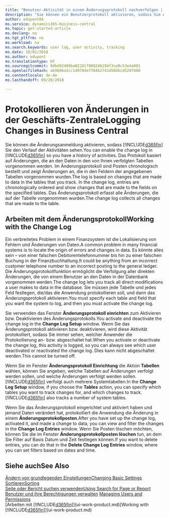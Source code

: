 ```yaml
---
title: "Benutzer-Aktivität in einem Änderungsprotokoll nachverfolgen | Microsoft Docs"
description: "Sie können ein Benutzerprotokoll aktivieren, sodass Sie Aufzeichnungen über sämtliche Änderungen haben, die an den Daten in verfolgten Tabellen vorgenommen werden."
author: edupont04
ms.service: dynamics365-business-central
ms.topic: get-started-article
ms.devlang: na
ms.tgt_pltfrm: na
ms.workload: na
ms.search.keywords: user log, user activity, tracking
ms.date: 10/01/2018
ms.author: edupont
ms.translationtype: HT
ms.sourcegitcommit: 9dbd92409ba02281f008246194f3ce0c53e4e001
ms.openlocfilehash: ab9696a3cc14970def764b2741d50dbcd5207460
ms.contentlocale: de-de
ms.lasthandoff: 09/28/2018

---
```

# <a name="logging-changes-in-business-central"></a><span data-ttu-id="cc95e-103">Protokollieren von Änderungen in der Geschäfts-Zentrale</span><span class="sxs-lookup"><span data-stu-id="cc95e-103">Logging Changes in Business Central</span></span>
<span data-ttu-id="cc95e-104">Sie können die Änderungsanmeldung aktivieren, sodass [!INCLUDE[d365fin](includes/d365fin_md.md)] Sie den Verlauf der Aktivitäten sehen.</span><span class="sxs-lookup"><span data-stu-id="cc95e-104">You can enable the change log in [!INCLUDE[d365fin](includes/d365fin_md.md)] so you have a history of activities.</span></span> <span data-ttu-id="cc95e-105">Das Protokoll basiert auf Änderungen, die an den Daten in den von Ihnen verfolgten Tabellen vorgenommen werden. Im Änderungsprotokoll sind Posten chronologisch bestellt und zeigt Änderungen an, die in den Feldern der angegebenen Tabellen vorgenommen wurden.</span><span class="sxs-lookup"><span data-stu-id="cc95e-105">The log is based on changes that are made to data in the tables that you track. In the change log, entries are chronologically ordered and show changes that are made to the fields on the specified tables.</span></span> <span data-ttu-id="cc95e-106">Das Änderungsprotokoll erfasst alle Änderungen, die auf der Tabelle vorgenommen wurden.</span><span class="sxs-lookup"><span data-stu-id="cc95e-106">The change log collects all changes that are made to the table.</span></span>  

## <a name="working-with-the-change-log"></a><span data-ttu-id="cc95e-107">Arbeiten mit dem Änderungsprotokoll</span><span class="sxs-lookup"><span data-stu-id="cc95e-107">Working with the Change Log</span></span>
<span data-ttu-id="cc95e-108">Ein verbreitetes Problem in einem Finanzsystem ist die Lokalisierung von Fehlern und Änderungen von Daten.</span><span class="sxs-lookup"><span data-stu-id="cc95e-108">A common problem in many financial systems is to locate the origin of errors and changes in data.</span></span> <span data-ttu-id="cc95e-109">Es könnte alles sein – von einer falschen Debitorentelefonnummer bis hin zu einer falschen Buchung in der Finanzbuchhaltung.</span><span class="sxs-lookup"><span data-stu-id="cc95e-109">It could be anything from an incorrect customer telephone number to an incorrect posting to the general ledger.</span></span> <span data-ttu-id="cc95e-110">Die Änderungsprotokollfunktion ermöglicht die Verfolgung aller direkten Änderungen, die von einem Benutzer an den Daten in der Datenbank vorgenommen werden.</span><span class="sxs-lookup"><span data-stu-id="cc95e-110">The change log lets you track all direct modifications a user makes to data in the database.</span></span> <span data-ttu-id="cc95e-111">Sie müssen jede Tabelle und jedes Feld festlegen, die/das die Anwendung protokollieren soll, und dann das Änderungsprotokoll aktivieren.</span><span class="sxs-lookup"><span data-stu-id="cc95e-111">You must specify each table and field that you want the system to log, and then you must activate the change log.</span></span>  

<span data-ttu-id="cc95e-112">Sie verwenden das Fenster **Änderungsprotokoll einrichten** zum Aktivieren bzw. Deaktivieren des Änderungsprotokolls.</span><span class="sxs-lookup"><span data-stu-id="cc95e-112">You activate and deactivate the change log in the **Change Log Setup** window.</span></span> <span data-ttu-id="cc95e-113">Wenn Sie das Änderungsprotokoll aktivieren bzw. deaktivieren, wird diese Aktivität protokolliert, sodass Sie immer sehen, welcher Anwender die Protokollierung an- bzw. abgeschaltet hat.</span><span class="sxs-lookup"><span data-stu-id="cc95e-113">When you activate or deactivate the change log, this activity is logged, so you can always see which user deactivated or reactivated the change log.</span></span> <span data-ttu-id="cc95e-114">Dies kann nicht abgeschaltet werden.</span><span class="sxs-lookup"><span data-stu-id="cc95e-114">This cannot be turned off.</span></span>  

<span data-ttu-id="cc95e-115">Wenn Sie im Fenster **Änderungsprotokoll Einrichtung** die Aktion **Tabellen** wählen, können Sie angeben, welche Tabellen auf Änderungen verfolgt werden sollen, und welche Änderungen verfolgt werden sollen. [!INCLUDE[d365fin](includes/d365fin_md.md)] verfolgt auch mehrere Systemtabellen.</span><span class="sxs-lookup"><span data-stu-id="cc95e-115">In the **Change Log Setup** window, if you choose the **Tables** action, you can specify which tables you want to track changes for, and which changes to track. [!INCLUDE[d365fin](includes/d365fin_md.md)] also tracks a number of system tables.</span></span>

<span data-ttu-id="cc95e-116">Wenn Sie das Änderungsprotokoll eingerichtet und aktiviert haben und jemand Daten verändert hat, protokolliert die Anwendung die Änderung in einem **Änderungsprotokollposten**.</span><span class="sxs-lookup"><span data-stu-id="cc95e-116">After you have set up the change log, activated it, and made a change to data, you can view and filter the changes in the **Change Log Entries** window.</span></span> <span data-ttu-id="cc95e-117">Wenn Sie Posten löschen möchten, können Sie die im Fenster **Änderungsprotokollposten löschen** tun, an dem Sie Filter auf Basis Datum und Zeit festlegen können.</span><span class="sxs-lookup"><span data-stu-id="cc95e-117">If you want to delete entries, you can do that in the **Delete Change Log Entries** window, where you can set filters based on dates and time.</span></span>  

## <a name="see-also"></a><span data-ttu-id="cc95e-118">Siehe auch</span><span class="sxs-lookup"><span data-stu-id="cc95e-118">See Also</span></span>
[<span data-ttu-id="cc95e-119">Ändern von grundlegenden Einstellungen</span><span class="sxs-lookup"><span data-stu-id="cc95e-119">Changing Basic Settings</span></span>](ui-change-basic-settings.md)  
[<span data-ttu-id="cc95e-120">Sortieren</span><span class="sxs-lookup"><span data-stu-id="cc95e-120">Sorting</span></span>](ui-sorting.md)  
[<span data-ttu-id="cc95e-121">Seite oder Bericht suchen verwenden</span><span class="sxs-lookup"><span data-stu-id="cc95e-121">Using Search for Page or Report</span></span>](ui-search.md)  
<span data-ttu-id="cc95e-122">[Benutzer und ihre Berechtigungen verwalten](ui-how-users-permissions.md)  </span><span class="sxs-lookup"><span data-stu-id="cc95e-122">[Managing Users and Permissions](ui-how-users-permissions.md)  </span></span>  
<span data-ttu-id="cc95e-123">[Arbeiten mit [!INCLUDE[d365fin](includes/d365fin_md.md)]](ui-work-product.md)</span><span class="sxs-lookup"><span data-stu-id="cc95e-123">[Working with [!INCLUDE[d365fin](includes/d365fin_md.md)]](ui-work-product.md)</span></span>  

